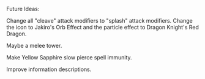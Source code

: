 Future Ideas:

Change all "cleave" attack modifiers to "splash" attack modifiers. Change the icon to Jakiro's
Orb Effect and the particle effect to Dragon Knight's Red Dragon.

Maybe a melee tower.

Make Yellow Sapphire slow pierce spell immunity.

Improve information descriptions.
